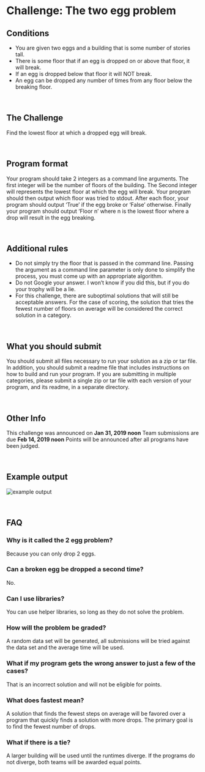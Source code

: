 # Challenge: The two egg problem

## Conditions

* You are given two eggs and a building that is some number of stories tall.
* There is some floor that if an egg is dropped on or above that floor, it will break.
* If an egg is dropped below that floor it will NOT break.
* An egg can be dropped any number of times from any floor below the breaking floor.

<br/>

## The Challenge

Find the lowest floor at which a dropped egg will break.

<br/>

## Program format

Your program should take 2 integers as a command line arguments.
The first integer will be the number of floors of the building.
The Second integer will represents the lowest floor at which the egg will break.
Your program should then output which floor was tried to stdout.
After each floor, your program should output ‘True’ if the egg broke or ‘False’ otherwise.
Finally your program should output ‘Floor n’ where n is the lowest floor where a drop will result in the egg
breaking.

<br/>

## Additional rules

* Do not simply try the floor that is passed in the command line. Passing the argument as a command line parameter is only done to simplify the process, you must come up with an appropriate algorithm.
* Do not Google your answer. I won’t know if you did this, but if you do your trophy will be a lie.
* For this challenge, there are suboptimal solutions that will still be acceptable answers. For the case of scoring, the solution that tries the fewest number of floors on average will be considered the correct solution in a category.

<br/>

## What you should submit

You should submit all files necessary to run your solution as a zip or tar file. 
In addition, you should submit a readme file that includes instructions on how to build and run your program.
If you are submitting in multiple categories, please submit a single zip or tar file with each version of your program, and its readme, in a separate directory.

<br/>

## Other Info

This challenge was announced on **Jan 31, 2019 noon**
Team submissions are due **Feb 14, 2019 noon**
Points will be announced after all programs have been judged.

<br/>

## Example output

![example output](/program-example-output.png)

<br/>

## FAQ

### **Why is it called the 2 egg problem?**
Because you can only drop 2 eggs.

### **Can a broken egg be dropped a second time?**
No.

### **Can I use libraries?**
You can use helper libraries, so long as they do not solve the problem.

### **How will the problem be graded?**
A random data set will be generated, all submissions will be tried against the data set and the average time will be used.

### **What if my program gets the wrong answer to just a few of the cases?**
That is an incorrect solution and will not be eligible for points.

### **What does fastest mean?**
A solution that finds the fewest steps on average will be favored over a program that quickly finds a solution with more drops. The primary goal is to find the fewest number of drops.

 ### **What if there is a tie?**
A larger building will be used until the runtimes diverge. If the programs do not diverge, both teams will be awarded equal points.
